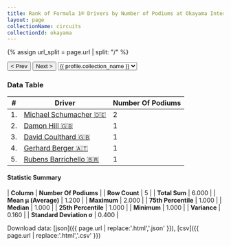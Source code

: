 ```yaml
---
title: Rank of Formula 1® Drivers by Number of Podiums at Okayama International Circuit
layout: page
collectionName: circuits
collectionId: okayama
---
```


{% assign url_split = page.url | split: "/" %}
<div id="collection-navigation">
<button onclick="selector.options[selector.selectedIndex-1].value && (window.location = selector.options[selector.selectedIndex-1].value);">&lt; Prev</button>
<button onclick="selector.options[selector.selectedIndex+1].value && (window.location = selector.options[selector.selectedIndex+1].value);">Next &gt;</button>
<select id="selector" onchange="this.options[this.selectedIndex].value && (window.location = this.options[this.selectedIndex].value);">
  {% for collectionId in site.data[page.collectionName].refs %}
    {% if collectionId == page.collectionId %}
      {% assign selected = "selected" %}
    {% else %}
      {% assign selected = "" %}
    {% endif %}
    {% assign profile = site.data[page.collectionName][collectionId].profile %}
    <option value="/f1/{{ page.collectionName }}/{{ collectionId }}/{{ url_split[4] }}" {{ selected }}>{{ profile.collection_name }}</option>
  {% endfor %}
</select>
</div>

<canvas id="chart" width="400" height="180"></canvas>
<script>
var data = {
  "labels" : [
    "Michael Schumacher",
    "Damon Hill",
    "David Coulthard",
    "Gerhard Berger",
    "Rubens Barrichello"
  ],
  "datasets" : [
    {
      "label" : "Number Of Podiums",
      "data" : [
        2,
        1,
        1,
        1,
        1
      ],
      "borderColor" : [
        "#1D181E",
        "#1D181E",
        "#1D181E",
        "#1D181E",
        "#1D181E"
      ],
      "borderWidth" : 1,
      "backgroundColor" : [
        "#9C8E8D",
        "#9C8E8D",
        "#9C8E8D",
        "#9C8E8D",
        "#9C8E8D"
      ]
    }
  ]
};
var options = {
  legend: {
    display: false
  },
  scales: {
    xAxes: [{
      ticks: {
        beginAtZero: true,
        maxRotation: 180,
        display: window.innerWidth > 800
      }
    }],
    yAxes: [{
      ticks: {
        beginAtZero: true
      }
    }]
  },
  onResize: function(chart, size) {
    chart.options.scales.xAxes[0].ticks.display = size.width > 800;
  }
};
var chart = new Chart("chart", {
    data: data,
    type: 'bar',
    options: options
});
</script>



### Data Table

| # | Driver | Number Of Podiums |
|--|--|--|
| 1. | [Michael Schumacher 🇩🇪](/f1/drivers/michael_schumacher) | 2 |
| 2. | [Damon Hill 🇬🇧](/f1/drivers/damon_hill) | 1 |
| 3. | [David Coulthard 🇬🇧](/f1/drivers/coulthard) | 1 |
| 4. | [Gerhard Berger 🇦🇹](/f1/drivers/berger) | 1 |
| 5. | [Rubens Barrichello 🇧🇷](/f1/drivers/barrichello) | 1 |

#### Statistic Summary

| **Column** | **Number Of Podiums** |
| **Row Count** | 5 |
| **Total Sum** | 6.000 |
| **Mean μ (Average)** | 1.200 |
| **Maximum** | 2.000 |
| **75th Percentile** | 1.000 |
| **Median** | 1.000 |
| **25th Percentile** | 1.000 |
| **Minimum** | 1.000 |
| **Variance** | 0.160 |
| **Standard Deviation σ** | 0.400 |

Download data: [json]({{ page.url | replace:'.html','.json' }}), [csv]({{ page.url | replace:'.html','.csv' }})
